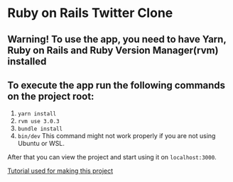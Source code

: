 # Ruby on Rails Twitter Clone

## Warning! To use the app, you need to have Yarn, Ruby on Rails and Ruby Version Manager(rvm) installed
## To execute the app run the following commands on the project root:
1. `yarn install`
2. `rvm use 3.0.3`
3. `bundle install`
4. `bin/dev` This command might not work properly if you are not using Ubuntu or WSL.

After that you can view the project and start using it on `localhost:3000`.


[Tutorial used for making this project](https://web-crunch.com/posts/lets-build-with-ruby-on-rails-7-twitter-clone)

